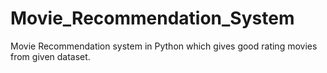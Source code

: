 # Movie_Recommendation_System
Movie Recommendation system in Python which gives good rating movies from given dataset.
